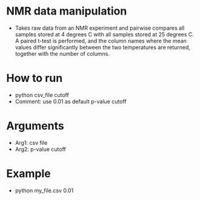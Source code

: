 # NMR data manipulation

  * Takes raw data from an NMR experiment and pairwise compares all samples stored at 4 degrees C with all samples stored at 25 degrees C. A paired t-test is    performed, and the column names where the mean values differ significantly between the two temperatures are returned, together with the number of columns.

# How to run

  * python csv_file cutoff
  * Comment: use 0.01 as default p-value cutoff

# Arguments
  
  * Arg1: csv file
  * Arg2: p-value cutoff

# Example
  
  * python my_file.csv 0.01
  
  
